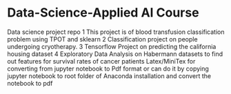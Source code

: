 # Data-Science-Applied AI Course
Data science project repo
1 This project is of blood transfusion classification problem using TPOT and sklearn
2 Classification project on people undergoing cryotherapy.
3 Tensorflow Project on predicting the california housing dataset
4 Exploratory Data Analysis on Habermann datasets to find out features for survival rates of cancer patients
Latex/MiniTex for converting from jupyter notebook to Pdf format or can do it by copying jupyter notebook to root folder of Anaconda installation and convert the notebook to pdf

